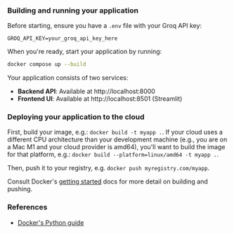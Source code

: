 ### Building and running your application

Before starting, ensure you have a `.env` file with your Groq API key:
```
GROQ_API_KEY=your_groq_api_key_here
```

When you're ready, start your application by running:
```bash
docker compose up --build
```

Your application consists of two services:
- **Backend API**: Available at http://localhost:8000
- **Frontend UI**: Available at http://localhost:8501 (Streamlit)

### Deploying your application to the cloud

First, build your image, e.g.: `docker build -t myapp .`.
If your cloud uses a different CPU architecture than your development
machine (e.g., you are on a Mac M1 and your cloud provider is amd64),
you'll want to build the image for that platform, e.g.:
`docker build --platform=linux/amd64 -t myapp .`.

Then, push it to your registry, e.g. `docker push myregistry.com/myapp`.

Consult Docker's [getting started](https://docs.docker.com/go/get-started-sharing/)
docs for more detail on building and pushing.

### References
* [Docker's Python guide](https://docs.docker.com/language/python/)